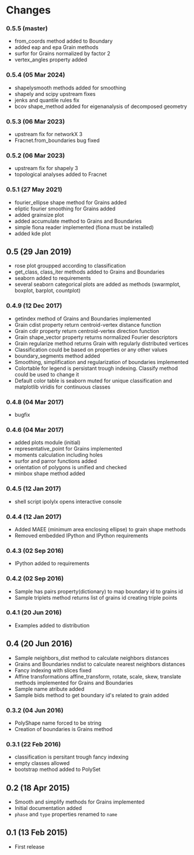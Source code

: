 # Changes

### 0.5.5 (master)
 * from_coords method added to Boundary
 * added eap and epa Grain methods
 * surfor for Grains normalized by factor 2
 * vertex_angles property added

### 0.5.4 (05 Mar 2024)
 * shapelysmooth methods added for smoothing
 * shapely and scipy upstream fixes
 * jenks and quantile rules fix
 * bcov shape_method added for eigenanalysis of decomposed geometry

### 0.5.3 (06 Mar 2023)
 * upstream fix for networkX 3
 * Fracnet.from_boundaries bug fixed

### 0.5.2 (06 Mar 2023)

 * upstream fix for shapely 3
 * topological analyses added to Fracnet

### 0.5.1 (27 May 2021)

 * fourier_ellipse shape method for Grains added
 * eliptic fourier smoothing for Grains added
 * added grainsize plot
 * added accumulate method to Grains and Boundaries
 * simple fiona reader implemented (fiona must be installed)
 * added kde plot

## 0.5 (29 Jan 2019)

 * rose plot groupped according to classification
 * get_class, class_iter methods added to Grains and Boundaries
 * seaborn added to requirements
 * several seaborn categorical plots are added as methods
   (swarmplot, boxplot, barplot, countplot)

### 0.4.9 (12 Dec 2017)

* getindex method of Grains and Boundaries implemented
* Grain cdist property return centroid-vertex distance function
* Grain cdir property return centroid-vertex direction function
* Grain shape_vector property returns normalized Fourier descriptors
* Grain regularize method returns Grain with regularly distributed vertices
* Classification could be based on properties or any other values
* boundary_segments method added
* Smoothing, simplification and regularization of boundaries implemented
* Colortable for legend is persistant trough indexing. Classify method
  could be used to change it
* Default color table is seaborn muted for unique classification
  and matplotlib viridis for continuous classes

### 0.4.8 (04 Mar 2017)

* bugfix

### 0.4.6 (04 Mar 2017)

* added plots module (initial)
* representative_point for Grains implemented
* moments calculation including holes
* surfor and parror functions added
* orientation of polygons is unified and checked
* minbox shape method added

### 0.4.5 (12 Jan 2017)

* shell script ipolylx opens interactive console

### 0.4.4 (12 Jan 2017)

* Added MAEE (minimum area enclosing ellipse) to grain shape methods
* Removed embedded IPython and IPython requirements

### 0.4.3 (02 Sep 2016)

* IPython added to requirements

### 0.4.2 (02 Sep 2016)

* Sample has pairs property(dictionary) to map boundary id to grains id
* Sample triplets method returns list of grains id creating triple points

### 0.4.1 (20 Jun 2016)

* Examples added to distribution

## 0.4 (20 Jun 2016)

* Sample neighbors_dist method to calculate neighbors distances
* Grains and Boundaries nndist to calculate nearest neighbors distances
* Fancy indexing with slices fixed
* Affine transformations affine_transform, rotate, scale, skew, translate
  methods implemented for Grains and Boundaries
* Sample name atribute added
* Sample bids method to get boundary id's related to grain added

### 0.3.2 (04 Jun 2016)

* PolyShape name forced to be string
* Creation of boundaries is Grains method

### 0.3.1 (22 Feb 2016)

* classification is persitant trough fancy indexing
* empty classes allowed
* bootstrap method added to PolySet

## 0.2 (18 Apr 2015)

* Smooth and simplify methods for Grains implemented
* Initial documentation added
* `phase` and `type` properties renamed to `name`

## 0.1 (13 Feb 2015)

* First release


